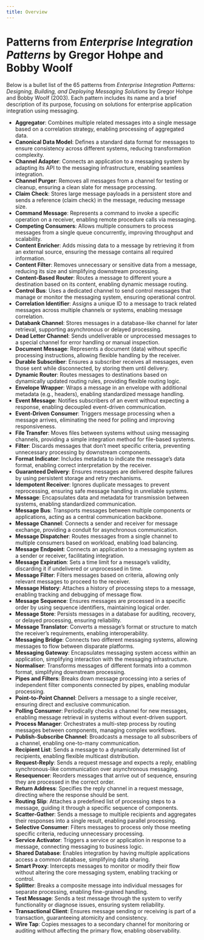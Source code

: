 ```yaml
---
title: Overview
---
```



# Patterns from *Enterprise Integration Patterns* by Gregor Hohpe and Bobby Woolf

Below is a bullet list of the 65 patterns from *Enterprise Integration Patterns: Designing, Building, and Deploying Messaging Solutions* by Gregor Hohpe and Bobby Woolf (2003). Each pattern includes its name and a brief description of its purpose, focusing on solutions for enterprise application integration using messaging.[](https://en.wikipedia.org/wiki/Enterprise_Integration_Patterns)

- **Aggregator**: Combines multiple related messages into a single message based on a correlation strategy, enabling processing of aggregated data.
- **Canonical Data Model**: Defines a standard data format for messages to ensure consistency across different systems, reducing transformation complexity.
- **Channel Adapter**: Connects an application to a messaging system by adapting its API to the messaging infrastructure, enabling seamless integration.
- **Channel Purger**: Removes all messages from a channel for testing or cleanup, ensuring a clean slate for message processing.
- **Claim Check**: Stores large message payloads in a persistent store and sends a reference (claim check) in the message, reducing message size.
- **Command Message**: Represents a command to invoke a specific operation on a receiver, enabling remote procedure calls via messaging.
- **Competing Consumers**: Allows multiple consumers to process messages from a single queue concurrently, improving throughput and scalability.
- **Content Enricher**: Adds missing data to a message by retrieving it from an external source, ensuring the message contains all required information.
- **Content Filter**: Removes unnecessary or sensitive data from a message, reducing its size and simplifying downstream processing.
- **Content-Based Router**: Routes a message to different youre a destination based on its content, enabling dynamic message routing.
- **Control Bus**: Uses a dedicated channel to send control messages that manage or monitor the messaging system, ensuring operational control.
- **Correlation Identifier**: Assigns a unique ID to a message to track related messages across multiple channels or systems, enabling message correlation.
- **Databank Channel**: Stores messages in a database-like channel for later retrieval, supporting asynchronous or delayed processing.
- **Dead Letter Channel**: Sends undeliverable or unprocessed messages to a special channel for error handling or manual inspection.
- **Document Message**: Represents a document (data) without specific processing instructions, allowing flexible handling by the receiver.
- **Durable Subscriber**: Ensures a subscriber receives all messages, even those sent while disconnected, by storing them until delivery.
- **Dynamic Router**: Routes messages to destinations based on dynamically updated routing rules, providing flexible routing logic.
- **Envelope Wrapper**: Wraps a message in an envelope with additional metadata (e.g., headers), enabling standardized message handling.
- **Event Message**: Notifies subscribers of an event without expecting a response, enabling decoupled event-driven communication.
- **Event-Driven Consumer**: Triggers message processing when a message arrives, eliminating the need for polling and improving responsiveness.
- **File Transfer**: Moves files between systems without using messaging channels, providing a simple integration method for file-based systems.
- **Filter**: Discards messages that don’t meet specific criteria, preventing unnecessary processing by downstream components.
- **Format Indicator**: Includes metadata to indicate the message’s data format, enabling correct interpretation by the receiver.
- **Guaranteed Delivery**: Ensures messages are delivered despite failures by using persistent storage and retry mechanisms.
- **Idempotent Receiver**: Ignores duplicate messages to prevent reprocessing, ensuring safe message handling in unreliable systems.
- **Message**: Encapsulates data and metadata for transmission between systems, enabling standardized communication.
- **Message Bus**: Transports messages between multiple components or applications, acting as a central communication backbone.
- **Message Channel**: Connects a sender and receiver for message exchange, providing a conduit for asynchronous communication.
- **Message Dispatcher**: Routes messages from a single channel to multiple consumers based on workload, enabling load balancing.
- **Message Endpoint**: Connects an application to a messaging system as a sender or receiver, facilitating integration.
- **Message Expiration**: Sets a time limit for a message’s validity, discarding it if undelivered or unprocessed in time.
- **Message Filter**: Filters messages based on criteria, allowing only relevant messages to proceed to the receiver.
- **Message History**: Attaches a history of processing steps to a message, enabling tracking and debugging of message flow.
- **Message Sequence**: Ensures messages are processed in a specific order by using sequence identifiers, maintaining logical order.
- **Message Store**: Persists messages in a database for auditing, recovery, or delayed processing, ensuring reliability.
- **Message Translator**: Converts a message’s format or structure to match the receiver’s requirements, enabling interoperability.
- **Messaging Bridge**: Connects two different messaging systems, allowing messages to flow between disparate platforms.
- **Messaging Gateway**: Encapsulates messaging system access within an application, simplifying interaction with the messaging infrastructure.
- **Normaliser**: Transforms messages of different formats into a common format, simplifying downstream processing.
- **Pipes and Filters**: Breaks down message processing into a series of independent filter components connected by pipes, enabling modular processing.
- **Point-to-Point Channel**: Delivers a message to a single receiver, ensuring direct and exclusive communication.
- **Polling Consumer**: Periodically checks a channel for new messages, enabling message retrieval in systems without event-driven support.
- **Process Manager**: Orchestrates a multi-step process by routing messages between components, managing complex workflows.
- **Publish-Subscribe Channel**: Broadcasts a message to all subscribers of a channel, enabling one-to-many communication.
- **Recipient List**: Sends a message to a dynamically determined list of recipients, enabling flexible multicast distribution.
- **Request-Reply**: Sends a request message and expects a reply, enabling synchronous-like communication over asynchronous messaging.
- **Resequencer**: Reorders messages that arrive out of sequence, ensuring they are processed in the correct order.
- **Return Address**: Specifies the reply channel in a request message, directing where the response should be sent.
- **Routing Slip**: Attaches a predefined list of processing steps to a message, guiding it through a specific sequence of components.
- **Scatter-Gather**: Sends a message to multiple recipients and aggregates their responses into a single result, enabling parallel processing.
- **Selective Consumer**: Filters messages to process only those meeting specific criteria, reducing unnecessary processing.
- **Service Activator**: Triggers a service or application in response to a message, connecting messaging to business logic.
- **Shared Database**: Enables integration by having multiple applications access a common database, simplifying data sharing.
- **Smart Proxy**: Intercepts messages to monitor or modify their flow without altering the core messaging system, enabling tracking or control.
- **Splitter**: Breaks a composite message into individual messages for separate processing, enabling fine-grained handling.
- **Test Message**: Sends a test message through the system to verify functionality or diagnose issues, ensuring system reliability.
- **Transactional Client**: Ensures message sending or receiving is part of a transaction, guaranteeing atomicity and consistency.
- **Wire Tap**: Copies messages to a secondary channel for monitoring or auditing without affecting the primary flow, enabling observability.
